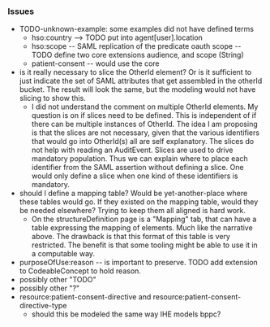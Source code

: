 ### Issues


- TODO-unknown-example: some examples did not have defined terms
  - hso:country --> TODO put into agent[user].location
  - hso:scope -- SAML replication of the predicate oauth scope -- TODO define two core extensions audience, and scope (String)
  - patient-consent -- would use the core 
- is it really necessary to slice the OtherId element? Or is it sufficient to just indicate the set of SAML attributes that get assembled in the otherId bucket. The result will look the same, but the modeling would not have slicing to show this.
  - I did not understand the comment on multiple OtherId elements. My question is on if slices need to be defined. This is independent of if there can be multiple instances of OtherId. The idea I am proposing is that the slices are not necessary, given that the various identifiers that would go into OtherId(s) all are self explanatory. The slices do not help with reading an AuditEvent. Slices are used to drive mandatory population. Thus we can explain where to place each identifier from the SAML assertion without defining a slice. One would only define a slice when one kind of these identifiers is mandatory.
- should I define a mapping table? Would be yet-another-place where these tables would go. If they existed on the mapping table, would they be needed elsewhere? Trying to keep them all aligned is hard work.
  - On the structureDefinition page is a "Mapping" tab, that can have a table expressing the mapping of elements. Much like the narrative above. The drawback is that this format of this table is very restricted. The benefit is that some tooling might be able to use it in a computable way.
- purposeOfUse:reason -- is important to preserve. TODO add extension to CodeableConcept to hold reason.
- possibly other "TODO"
- possibly other "?"
- resource:patient-consent-directive  and resource:patient-consent-directive-type
  - should this be modeled the same way IHE models bppc?